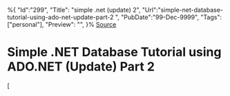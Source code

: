 ﻿%{
    "Id":"299",
    "Title": "simple .net (update) 2",
    "Url":"simple-net-database-tutorial-using-ado-net-update-part-2",
    "PubDate":"99-Dec-9999",
    "Tags": ["personal"],
    "Preview": "",
}%
[Source](http://gizmoblogr.com/708/simple-net-database-tutorial-using-ado-net-update-part-2 "Permalink to Simple .NET Database Tutorial using ADO.NET (Update) Part 2")

# Simple .NET Database Tutorial using ADO.NET (Update) Part 2

[ 